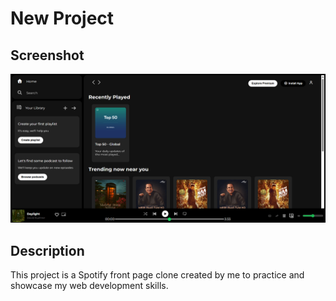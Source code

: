 # New Project

## Screenshot
![Screenshot](./ss/fp_ss.png)

## Description
This project is a Spotify front page clone created by me to practice and showcase my web development skills.
